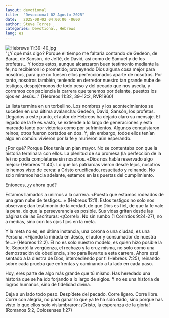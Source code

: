 ```yaml
---
layout: devotional
title:  "Devocional 02 Agosto 2025"
date:   2025-08-02 04:00:00 -0600
author: Steve Torres
categories: Devotional, Hebrews
lang: es
---
```

<img src="https://sitemedia.esteeb.com/file/esteebcomsitemedia/devotional_images/Hebrews/ES-Heb-11_39-40.jpg?raw=true" alt="Hebrews 11:39-40.jpg" style="max-width: 100%; height: auto;">

<div class="scripture">
  "¿Y qué más digo? Porque el tiempo me faltaría contando de Gedeón, de Barac, de Sansón, de Jefté, de David, así como de Samuel y de los profetas... Y todos estos, aunque alcanzaron buen testimonio mediante la fe, no recibieron lo prometido; proveyendo Dios alguna cosa mejor para nosotros, para que no fuesen ellos perfeccionados aparte de nosotros. Por tanto, nosotros también, teniendo en derredor nuestro tan grande nube de testigos, despojémonos de todo peso y del pecado que nos asedia, y corramos con paciencia la carrera que tenemos por delante, puestos los ojos en Jesús..." (Hebreos 11:32, 39–12:2, RVR1960)
</div>

La lista termina en un torbellino. Los nombres y los acontecimientos se suceden en una última avalancha: Gedeón, David, Sansón, los profetas. Llegados a este punto, el autor de Hebreos ha dejado claro su mensaje. El legado de la fe es vasto, se extiende a lo largo de generaciones y está marcado tanto por victorias como por sufrimientos. Algunos conquistaron reinos; otros fueron cortados en dos. Y, sin embargo, todos ellos tenían algo en común: vivieron por la fe y murieron aún esperando.

¿Por qué? Porque Dios tenía un plan mayor. No se contentaba con que la historia terminara con ellos. La plenitud de su promesa (la perfección de la fe) no podía completarse sin nosotros. «Dios nos había reservado algo mejor» (Hebreos 11:40). Lo que los patriarcas vieron desde lejos, nosotros lo hemos visto de cerca: a Cristo crucificado, resucitado y reinando. No solo miramos hacia adelante, estamos en las puertas del cumplimiento.

Entonces, ¿y ahora qué?

Estamos llamados a unirnos a la carrera. «Puesto que estamos rodeados de una gran nube de testigos...» (Hebreos 12:1). Estos testigos no solo nos observan; dan testimonio de la verdad, de que Dios es fiel, de que la fe vale la pena, de que la perseverancia es posible. Sus vidas gritan desde las páginas de las Escrituras: «¡Corre!». No sin rumbo (1 Corintios 9:24-27), no a medias, sino con los ojos fijos en la meta.

Y la meta no es, en última instancia, una corona o una ciudad, es una Persona. «Fijando la mirada en Jesús, el autor y consumador de nuestra fe...» (Hebreos 12:2). Él no es solo nuestro modelo, es quien hizo posible la fe. Soportó la vergüenza, el rechazo y la cruz misma, no solo como una demostración de obediencia, sino para llevarte a esta carrera. Ahora está sentado a la diestra de Dios, intercediendo por ti (Hebreos 7:25), reinando sobre cada prueba que enfrentas y caminando a tu lado en cada paso.

Hoy, eres parte de algo más grande que tú mismo. Has heredado una historia que se ha ido forjando a lo largo de siglos. Y no es una historia de logros humanos, sino de fidelidad divina.

Deja a un lado todo peso. Despídete del pecado. Corre ligero. Corre libre. Corre con alegría, no para ganar lo que ya te ha sido dado, sino porque has visto lo que ellos solo vislumbraron: ¡Cristo, la esperanza de la gloria! (Romanos 5:2, Colosenses 1:27)